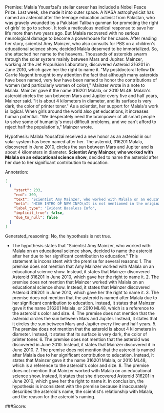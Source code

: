 
Premise:
Malala Yousafzai's stellar career has included a Nobel Peace Prize. Last week, she made it into outer space. A NASA astrophysicist has named an asteroid after the teenage education activist from Pakistan, who was gravely wounded by a Pakistani Taliban gunman for promoting the right of girls' to go to school. It took a meticulous medical response to save her life more than two years ago. But Malala recovered with no serious neurological damage to become a powerhouse for her cause. After reading her story, scientist Amy Mainzer, who also consults for PBS on a children's educational science show, decided Malala deserved to be immortalized. So, she attached her name to the heavens. Thousands of asteroids swarm through the solar system mainly between Mars and Jupiter. Mainzer, working at the Jet Propulsion Laboratory, discovered Asteroid 316201 in June 2010, which gave her the right to name it. "My postdoctoral fellow Dr. Carrie Nugent brought to my attention the fact that although many asteroids have been named, very few have been named to honor the contributions of women (and particularly women of color)," Mainzer wrote in a note to Malala. Mainzer gave it the name 316201 Malala, or 2010 ML48. Malala's asteroid circles the sun between Mars and Jupiter every five and half years, Mainzer said. "It is about 4 kilometers in diameter, and its surface is very dark, the color of printer toner." As a scientist, her support for Malala's work is logical. When girls around the world also get educations, it increases human potential. "We desperately need the brainpower of all smart people to solve some of humanity's most difficult problems, and we can't afford to reject half the population's," Mainzer wrote.


Hypothesis:
Malala Yousafzai received a new honor as an asteroid in our solar system has been named after her. The asteroid, 316201 Malala, discovered in June 2010, circles the sun between Mars and Jupiter and is about 4 kilometers in diameter. **Scientist Amy Mainzer, who worked with Malala on an educational science show**, decided to name the asteroid after her due to her significant contribution to education.

Annotation:
```json
[
  {
    "start": 233,
    "end": 309,
    "text": "Scientist Amy Mainzer, who worked with Malala on an educational science show",
    "meta": "HIGH INTRO OF NEW INFO\nIt is not mentioned in the original source that Scientist Amy Mainzer worked with Malala on an educational science show.",
    "label_type": "Evident Baseless Info",
    "implicit_true": false,
    "due_to_null": false
  }
]
```

Generated_reasoning:
No, the hypothesis is not true. 
- The hypothesis states that "Scientist Amy Mainzer, who worked with Malala on an educational science show, decided to name the asteroid after her due to her significant contribution to education." This statement is inconsistent with the premise for several reasons: 1. The premise does not mention that Amy Mainzer worked with Malala on an educational science show. Instead, it states that Mainzer discovered Asteroid 316201 in June 2010, which gave her the right to name it. 2. The premise does not mention that Mainzer worked with Malala on an educational science show. Instead, it states that Mainzer discovered Asteroid 316201 in June 2010, which gave her the right to name it. 3. The premise does not mention that the asteroid is named after Malala due to her significant contribution to education. Instead, it states that Mainzer gave it the name 316201 Malala, or 2010 ML48, which is a reference to the asteroid's color and size. 4. The premise does not mention that the asteroid circles the sun between Mars and Jupiter. Instead, it states that it circles the sun between Mars and Jupiter every five and half years. 5. The premise does not mention that the asteroid is about 4 kilometers in diameter. Instead, it states that its surface is very dark, the color of printer toner. 6. The premise does not mention that the asteroid was discovered in June 2010. Instead, it states that Mainzer discovered it in June 2010. 7. The premise does not mention that the asteroid is named after Malala due to her significant contribution to education. Instead, it states that Mainzer gave it the name 316201 Malala, or 2010 ML48, which is a reference to the asteroid's color and size. 8. The premise does not mention that Mainzer worked with Malala on an educational science show. Instead, it states that she discovered Asteroid 316201 in June 2010, which gave her the right to name it. In conclusion, the hypothesis is inconsistent with the premise because it inaccurately describes the asteroid's name, the scientist's relationship with Malala, and the reason for the asteroid's naming.

###Score:
